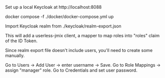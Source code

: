 Set up a local Keycloak at http://localhost:8088

docker compose -f ./docker/docker-compose.yml up


Import Keycloak realm from ./keycloak/realm-export.json

This will add a userless-jmix client, a mapper to map roles into "roles" claim of the ID Token. 

Since realm export file doesn't include users, you'll need to create some manually.

Go to Users -> Add User -> enter username -> Save. Go to Role Mappings -> assign "manager" role. Go to Credentials and set user password.
